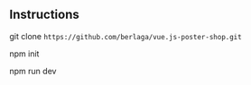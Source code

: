 
## Instructions

git clone `https://github.com/berlaga/vue.js-poster-shop.git`


npm init


npm run dev
